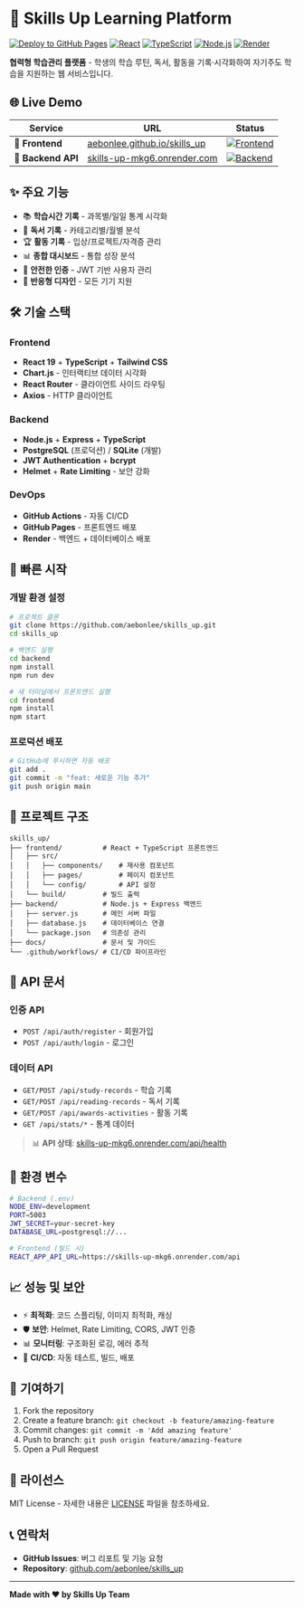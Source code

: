 # 🚀 Skills Up Learning Platform
[![Deploy to GitHub Pages](https://github.com/aebonlee/stepup-cloud/actions/workflows/deploy.yml/badge.svg)](https://github.com/aebonlee/stepup-cloud/actions/workflows/deploy.yml)
[![React](https://img.shields.io/badge/React-19-blue.svg)](https://reactjs.org/)
[![TypeScript](https://img.shields.io/badge/TypeScript-5.0-blue.svg)](https://www.typescriptlang.org/)
[![Node.js](https://img.shields.io/badge/Node.js-18+-green.svg)](https://nodejs.org/)
[![Render](https://img.shields.io/badge/Backend-Render-46E3B7.svg)](https://render.com/)

**협력형 학습관리 플랫폼** - 학생의 학습 루틴, 독서, 활동을 기록·시각화하여 자기주도 학습을 지원하는 웹 서비스입니다.

## 🌐 Live Demo

| Service | URL | Status |
|---------|-----|---------|
| **🎨 Frontend** | [aebonlee.github.io/skills_up](https://aebonlee.github.io/skills_up) | [![Frontend](https://img.shields.io/website?url=https%3A%2F%2Faebonlee.github.io%2Fskills_up)](https://aebonlee.github.io/skills_up) |
| **🔧 Backend API** | [skills-up-mkg6.onrender.com](https://skills-up-mkg6.onrender.com) | [![Backend](https://img.shields.io/website?url=https%3A%2F%2Fskills-up-mkg6.onrender.com%2Fapi%2Fhealth)](https://skills-up-mkg6.onrender.com/api/health) |

## ✨ 주요 기능

- 📚 **학습시간 기록** - 과목별/일일 통계 시각화
- 📖 **독서 기록** - 카테고리별/월별 분석  
- 🏆 **활동 기록** - 입상/프로젝트/자격증 관리
- 📊 **종합 대시보드** - 통합 성장 분석
- 🔐 **안전한 인증** - JWT 기반 사용자 관리
- 📱 **반응형 디자인** - 모든 기기 지원

## 🛠 기술 스택

### Frontend
- **React 19** + **TypeScript** + **Tailwind CSS**
- **Chart.js** - 인터랙티브 데이터 시각화
- **React Router** - 클라이언트 사이드 라우팅
- **Axios** - HTTP 클라이언트

### Backend
- **Node.js** + **Express** + **TypeScript**
- **PostgreSQL** (프로덕션) / **SQLite** (개발)
- **JWT Authentication** + **bcrypt**
- **Helmet** + **Rate Limiting** - 보안 강화

### DevOps
- **GitHub Actions** - 자동 CI/CD
- **GitHub Pages** - 프론트엔드 배포
- **Render** - 백엔드 + 데이터베이스 배포

## 🚀 빠른 시작

### 개발 환경 설정

```bash
# 프로젝트 클론
git clone https://github.com/aebonlee/skills_up.git
cd skills_up

# 백엔드 실행
cd backend
npm install
npm run dev

# 새 터미널에서 프론트엔드 실행  
cd frontend
npm install
npm start
```

### 프로덕션 배포

```bash
# GitHub에 푸시하면 자동 배포
git add .
git commit -m "feat: 새로운 기능 추가"
git push origin main
```

## 📁 프로젝트 구조

```
skills_up/
├── frontend/          # React + TypeScript 프론트엔드
│   ├── src/
│   │   ├── components/    # 재사용 컴포넌트
│   │   ├── pages/         # 페이지 컴포넌트  
│   │   └── config/        # API 설정
│   └── build/         # 빌드 출력
├── backend/           # Node.js + Express 백엔드
│   ├── server.js      # 메인 서버 파일
│   ├── database.js    # 데이터베이스 연결
│   └── package.json   # 의존성 관리
├── docs/              # 문서 및 가이드
└── .github/workflows/ # CI/CD 파이프라인
```

## 📝 API 문서

### 인증 API
- `POST /api/auth/register` - 회원가입
- `POST /api/auth/login` - 로그인

### 데이터 API  
- `GET/POST /api/study-records` - 학습 기록
- `GET/POST /api/reading-records` - 독서 기록
- `GET/POST /api/awards-activities` - 활동 기록
- `GET /api/stats/*` - 통계 데이터

> 📊 **API 상태**: [skills-up-mkg6.onrender.com/api/health](https://skills-up-mkg6.onrender.com/api/health)

## 🔧 환경 변수

```bash
# Backend (.env)
NODE_ENV=development
PORT=5003
JWT_SECRET=your-secret-key
DATABASE_URL=postgresql://...

# Frontend (빌드 시)
REACT_APP_API_URL=https://skills-up-mkg6.onrender.com/api
```

## 📈 성능 및 보안

- ⚡ **최적화**: 코드 스플리팅, 이미지 최적화, 캐싱
- 🛡️ **보안**: Helmet, Rate Limiting, CORS, JWT 인증
- 📊 **모니터링**: 구조화된 로깅, 에러 추적
- 🔄 **CI/CD**: 자동 테스트, 빌드, 배포

## 🤝 기여하기

1. Fork the repository
2. Create a feature branch: `git checkout -b feature/amazing-feature`
3. Commit changes: `git commit -m 'Add amazing feature'`
4. Push to branch: `git push origin feature/amazing-feature`
5. Open a Pull Request

## 📄 라이선스

MIT License - 자세한 내용은 [LICENSE](./LICENSE) 파일을 참조하세요.

## 📞 연락처

- **GitHub Issues**: 버그 리포트 및 기능 요청
- **Repository**: [github.com/aebonlee/skills_up](https://github.com/aebonlee/skills_up)

---

**Made with ❤️ by Skills Up Team**
